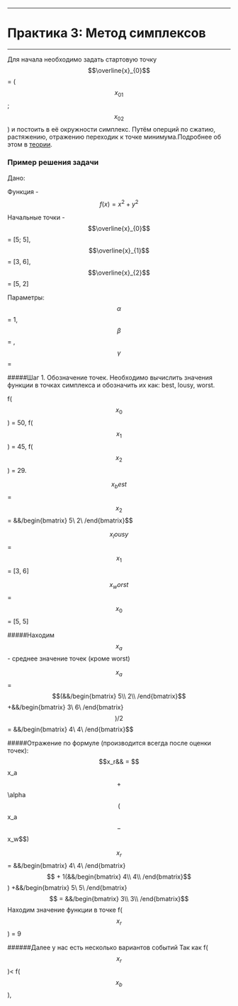 ___
# Практика 3: Метод симплексов
___
Для начала необходимо задать стартовую точку $$\overline{x}_{0}$$ = ($$x_01$$; $$x_02$$) и постоить в её окружности симплекс. Путём оперций по сжатию, растяжению, отражению переходик к точке минимума.Подробнее об этом в [теории](14.md).

### Пример решения задачи

Дано: 

Функция - $$f(x) = x^2+y^2$$ 

Начальные точки - $$\overline{x}_{0}$$ = [5; 5], $$\overline{x}_{1}$$ = [3, 6], $$\overline{x}_{2}$$ = [5, 2]

Параметры: $$\alpha$$ = 1,$$\beta$$ = , $$\gamma$$ = 

#####Шаг 1. Обозначение точек.
Необходимо вычислить значения функции в точках симплекса и обозначить их как: best, lousy, worst.

f($$x_0$$) = 50, f($$x_1$$) = 45, f($$x_2$$) = 29.

$$x_best$$ = $$x_2$$ = &&/begin{bmatrix}
5\\ 
2\\
/end{bmatrix}$$

$$x_lousy$$ = $$x_1$$ = [3, 6]

$$x_worst$$ = $$x_0$$ = [5, 5]

#####Находим $$x_a$$ - среднее значение точек (кроме worst) 

$$x_a$$ = $$(&&/begin{bmatrix}
5\\ 
2\\
/end{bmatrix}$$ +&&/begin{bmatrix}
3\\ 
6\\
/end{bmatrix}$$)/2$$ = &&/begin{bmatrix}
4\\ 
4\\
/end{bmatrix}$$

#####Отражение по формуле (производится всегда после оценки точек): $$x_r&& = $$x_a$$ + $$\alpha$$($$x_a$$ - $$x_w$$)

$$x_r$$ = &&/begin{bmatrix}
4\\ 
4\\
/end{bmatrix}$$ + 1(&&/begin{bmatrix}
4\\ 
4\\
/end{bmatrix}$$) +&&/begin{bmatrix}
5\\ 
5\\
/end{bmatrix}$$ = &&/begin{bmatrix}
3\\ 
3\\
/end{bmatrix}$$
Находим значение функции в точке f($$x_r$$) = 9

######Далее у нас есть несколько вариантов событий
Так как f($$x_r$$)< f($$x_b$$), 
